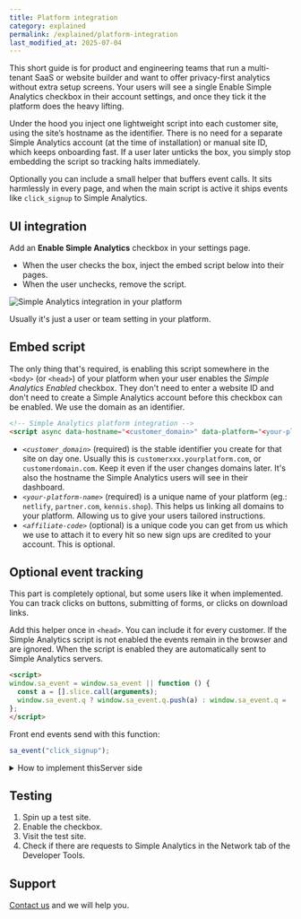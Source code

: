 ```yaml
---
title: Platform integration
category: explained
permalink: /explained/platform-integration
last_modified_at: 2025-07-04
---
```


This short guide is for product and engineering teams that run a multi-tenant SaaS or website builder and want to offer privacy-first analytics without extra setup screens. Your users will see a single Enable Simple Analytics checkbox in their account settings, and once they tick it the platform does the heavy lifting.

Under the hood you inject one lightweight script into each customer site, using the site’s hostname as the identifier. There is no need for a separate Simple Analytics account (at the time of installation) or manual site ID, which keeps onboarding fast. If a user later unticks the box, you simply stop embedding the script so tracking halts immediately.

Optionally you can include a small helper that buffers event calls. It sits harmlessly in every page, and when the main script is active it ships events like `click_signup` to Simple Analytics.

## UI integration

Add an **Enable Simple Analytics** checkbox in your settings page.

- When the user checks the box, inject the embed script below into their pages.
- When the user unchecks, remove the script.

<img class="border" src="https://assets.simpleanalytics.com/docs/explained/platform-integration.png" alt="Simple Analytics integration in your platform" />

Usually it's just a user or team setting in your platform.

## Embed script

The only thing that's required, is enabling this script somewhere in the `<body>` (or `<head>`) of your platform when your user enables the *Simple Analytics Enabled* checkbox. They don't need to enter a website ID and don't need to create a Simple Analytics account before this checkbox can be enabled. We use the domain as an identifier.

```html
<!-- Simple Analytics platform integration -->
<script async data-hostname="<customer_domain>" data-platform="<your-platform-name>" data-affiliate="<affiliate-code>" src="https://scripts.simpleanalyticscdn.com/latest.js"></script>
```

- *`<customer_domain>`* (required) is the stable identifier you create for that site on day one. Usually this is `customerxxx.yourplatform.com`, or `customerdomain.com`. Keep it even if the user changes domains later. It's also the hostname the Simple Analytics users will see in their dashboard.
- *`<your-platform-name>`* (required) is a unique name of your platform (eg.: `netlify`, `partner.com`, `kennis.shop`). This helps us linking all domains to your platform. Allowing us to give your users tailored instructions.
- *`<affiliate-code>`* (optional) is a unique code you can get from us which we use to attach it to every hit so new sign ups are credited to your account. This is optional.

## Optional event tracking

This part is completely optional, but some users like it when implemented. You can track clicks on buttons, submitting of forms, or clicks on download links.

Add this helper once in `<head>`. You can include it for every customer. If the Simple Analytics script is not enabled the events remain in the browser and are ignored. When the script is enabled they are automatically sent to Simple Analytics servers.

```html
<script>
window.sa_event = window.sa_event || function () {
  const a = [].slice.call(arguments);
  window.sa_event.q ? window.sa_event.q.push(a) : window.sa_event.q = [a];
};
</script>
```

Front end events send with this function:

```js
sa_event("click_signup");
```

<details markdown="1">

<summary>How to implement thisServer side</summary>

```bash
curl -X POST https://queue.simpleanalyticscdn.com/events \
-H "Content-Type: application/json" \
-d '{
  "type": "event",
  "hostname": "<customer_subdomain>.example.com",
  "affiliate": "affiliate-code",
  "event": "click_signup",
  "ua": "<user_agent>"
}'
```

</details>

## Testing

1. Spin up a test site.
2. Enable the checkbox.
3. Visit the test site.
4. Check if there are requests to Simple Analytics in the Network tab of the Developer Tools.

## Support

[Contact us](https://dashboard.simpleanalytics.com/contact) and we will help you.
